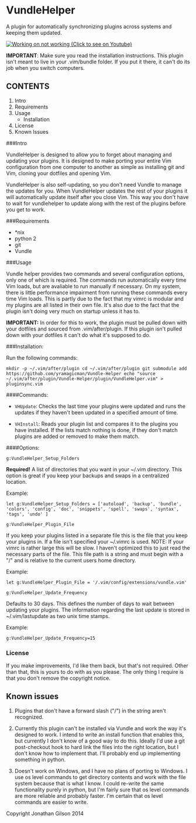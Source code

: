 # VundleHelper
A plugin for automatically synchronizing plugins across systems
and keeping them updated.

<a
href="https://www.youtube.com/watch?v=G_5oD8t2F1Q&feature=youtu.be&t=29"><img
src="http://i.giflike.com/ZfH9dkI.gif" title="Working on not working (Click to
see on Youtube)" /></a>

**IMPORTANT**: Make sure you read the installation instructions. This plugin
isn't meant to live in your .vim/bundle folder. If you put it there, it can't
do its job when you switch computers.

## CONTENTS

1. Intro
2. Requirements
3. Usage
    - Installation
4. License
5. Known Issues

###Intro

VundleHelper is designed to allow you to forget about managing and updating
your plugins. It is designed to make porting your entire Vim configuration from
one computer to another as simple as installing git and Vim, cloning your
dotfiles and opening Vim.

VundleHelper is also self-updating, so you don't need Vundle to manage the
updates for you. When VundleHelper updates the rest of your plugins it will
automatically update itself after you close Vim. This way you don't have to
wait for vundlehelper to update along with the rest of the plugins before you
get to work.

###Requirements

- *nix
- python 2
- git
- Vundle

###Usage

Vundle helper provides two commands and several configuration options, only one
of which is required. The commands run automatically every time Vim loads, but
are avaliable to run manually if necessary. On my system, there is little
performance impairment from running these commands every time Vim loads. This
is partly due to the fact that my vimrc is modular and my plugins are all
listed in their own file. It's also due to the fact that the plugin isn't doing
very much on startup unless it has to.

**IMPORTANT:** In order for this to work, the plugin must be pulled down with
your dotfiles and sourced from .vim/after/plugin. If this plugin isn't pulled
down with your dotfiles it can't do what it's supposed to do.

###Installation:

Run the following commands:

    mkdir -p ~/.vim/after/plugin cd ~/.vim/after/plugin git submodule add
    https://github.com/yramagicman/Vundle-Helper echo "source
    ~/.vim/after/plugin/Vundle-Helper/plugin/VundleHelper.vim" > pluginsync.vim

####Commands:

- `VHUpdate`: Checks the last time your plugins were updated and runs the
  updates if they haven't been updated in a specified amount of time.

- `VHInstall`: Reads your plugin list and compares it to the plugins you have
  installed. If the lists match nothing is done, if they don't match plugins
  are added or removed to make them match.

####Options:

`g:VundleHelper_Setup_Folders`

**Required!** A list of directories that you want in your ~/.vim directory.
This option is great if you keep your backups and swaps in a centralized
location.

Example:

`let g:VundleHelper_Setup_Folders = ['autoload', 'backup', 'bundle', 'colors',
'config', 'doc', 'snippets', 'spell', 'swaps', 'syntax', 'tags', 'undo' ]`

`g:VundleHelper_Plugin_File`

If you keep your plugins listed in a separate file this is the file that you
keep your plugins in. If a file isn't specified your ~/.vimrc is used.  NOTE:
If your vimrc is rather large this will be slow. I haven't optimized this to
just read the necessary parts of the file. This file path is a string and must
begin with a "/" and is relative to the current users home directory.

Example:

`let g:VundleHelper_Plugin_File = '/.vim/config/extensions/vundle.vim'`

`g:VundleHelper_Update_Frequency`

Defaults to 30 days. This defines the number of days to wait between updating
your plugins. The information regarding the last update is stored in
~/.vim/lastupdate as two unix time stamps.

Example:

`g:VundleHelper_Update_Frequency=15`

### License

If you make improvements, I'd like them back, but that's not required. Other
than that, this is yours to do with as you please. The only thing I require is
that you don't remove the copyright notice.

## Known issues

1. Plugins that don't have a forward slash ("/") in the string aren't
recognized.

2. Currently this plugin can't be installed via Vundle and work the way it's
designed to work. I intend to write an install function that enables this, but
currently I don't know of a good way to do this. Ideally I'd use a git
post-checkout hook to hard link the files into the right location, but I don't
know how to implement that. I'll probably end up implementing something in
python.

3. Doesn't work on Windows, and I have no plans of porting to Windows. I use os
level commands to get directory contents and work with the file system because
that is what I know. I could re-write the same functionality purely in python,
but I'm fairly sure that os level commands are more reliable and probably
faster. I'm certain that os level commands are easier to write.

Copyright Jonathan Gilson 2014
